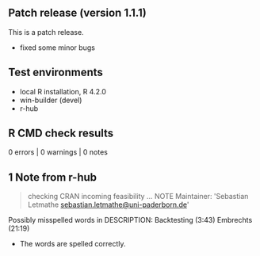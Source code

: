## Patch release (version 1.1.1)
This is a patch release.

- fixed some minor bugs

## Test environments
* local R installation, R 4.2.0
* win-builder (devel)
* r-hub

## R CMD check results

0 errors | 0 warnings | 0 notes

## 1 Note from r-hub

> checking CRAN incoming feasibility ... NOTE
  Maintainer: 'Sebastian Letmathe <sebastian.letmathe@uni-paderborn.de>'
  
  Possibly misspelled words in DESCRIPTION:
    Backtesting (3:43)
    Embrechts (21:19)
    
 * The words are spelled correctly.
